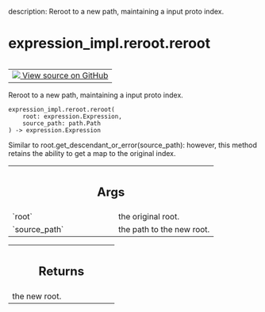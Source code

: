 description: Reroot to a new path, maintaining a input proto index.

<div itemscope itemtype="http://developers.google.com/ReferenceObject">
<meta itemprop="name" content="expression_impl.reroot.reroot" />
<meta itemprop="path" content="Stable" />
</div>

# expression_impl.reroot.reroot

<!-- Insert buttons and diff -->

<table class="tfo-notebook-buttons tfo-api nocontent" align="left">
<td>
  <a target="_blank" href="https://github.com/google/struct2tensor/blob/master/struct2tensor/expression_impl/reroot.py#L31-L49">
    <img src="https://www.tensorflow.org/images/GitHub-Mark-32px.png" />
    View source on GitHub
  </a>
</td>
</table>



Reroot to a new path, maintaining a input proto index.

<pre class="devsite-click-to-copy prettyprint lang-py tfo-signature-link">
<code>expression_impl.reroot.reroot(
    root: expression.Expression,
    source_path: path.Path
) -> expression.Expression
</code></pre>



<!-- Placeholder for "Used in" -->

Similar to root.get_descendant_or_error(source_path): however, this
method retains the ability to get a map to the original index.

<!-- Tabular view -->
 <table class="responsive fixed orange">
<colgroup><col width="214px"><col></colgroup>
<tr><th colspan="2"><h2 class="add-link">Args</h2></th></tr>

<tr>
<td>
`root`
</td>
<td>
the original root.
</td>
</tr><tr>
<td>
`source_path`
</td>
<td>
the path to the new root.
</td>
</tr>
</table>



<!-- Tabular view -->
 <table class="responsive fixed orange">
<colgroup><col width="214px"><col></colgroup>
<tr><th colspan="2"><h2 class="add-link">Returns</h2></th></tr>
<tr class="alt">
<td colspan="2">
the new root.
</td>
</tr>

</table>

